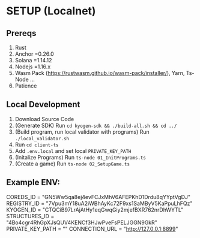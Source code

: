 # SETUP (Localnet)

## Prereqs
1. Rust
2. Anchor =0.26.0
3. Solana =1.14.12
4. Nodejs =1.16.x
5. Wasm Pack (https://rustwasm.github.io/wasm-pack/installer/), Yarn, Ts-Node
...
9999. Patience

## Local Development
1. Download Source Code 
2. (Generate SDK) Run `cd kyogen-sdk && ./build-all.sh && cd ../`
3. (Build program, run local validator with programs) Run `./local_validator.sh`
4. Run `cd client-ts`
5. Add `.env.local` and set local `PRIVATE_KEY_PATH`
6. (Initalize Programs) Run `ts-node 01_InitPrograms.ts`
7. (Create a game) Run `ts-node 02_SetupGame.ts`

## Example ENV:
COREDS_ID = "GN5Ww5qa8ej4evFCJxMhV6AFEPKhD1Drdu8qYYptVgDJ"
REGISTRY_ID = "7Vpu3mY18uA2iWBhAyKc72F9xs1SaMByV5KaPpuLhFQz"
KYOGEN_ID = "CTQCiB97LrAjAtHy1eqGwqGiy2mjefBXR762nrDhWYTL"
STRUCTURES_ID = "4Bo4cgr4RhGpXJsQUV4KENCf3HJwPveFsPELJGGN9GkR"
PRIVATE_KEY_PATH = "<keypath>"
CONNECTION_URL = "http://127.0.0.1:8899"